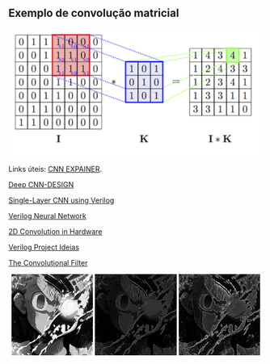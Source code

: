 ## Exemplo de convolução matricial
<img title="Exemplo de convolução matricial" alt="Alt text" src="images/conv.png">


Links úteis:
[CNN EXPAINER](https://poloclub.github.io/cnn-explainer/#article-convolution).

[Deep CNN-DESIGN](https://www.baeldung.com/cs/deep-cnn-design)


[Single-Layer CNN using Verilog](https://santoshsrivatsan24.github.io/ece564_project1.html)


[Verilog Neural Network](https://yycho0108.github.io/CompArchNeuralNet/)


[2D Convolution in Hardware](https://sistenix.com/sobel.html)


[Verilog Project Ideias](https://vlsiverify.com/verilog/verilog-project-ideas/)

[The Convolutional Filter](https://medium.com/advanced-deep-learning/cnn-operation-with-2-kernels-resulting-in-2-feature-mapsunderstanding-the-convolutional-filter-c4aad26cf32)



<p align="center" width="100%">
    <img width="32%" src="images/preprocessamento.jpg">
    <img width="32%" src="images/posprocessamento.jpg">
    <img width="32%" src="images/maxpoolingposprocessamento.jpg">
</p>